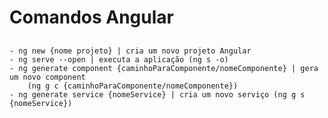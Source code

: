 # Comandos Angular

##
    - ng new {nome projeto} | cria um novo projeto Angular
    - ng serve --open | executa a aplicação (ng s -o)
    - ng generate component {caminhoParaComponente/nomeComponente} | gera um novo component 
        (ng g c {caminhoParaComponente/nomeComponente})
    - ng generate service {nomeService} | cria um novo serviço (ng g s {nomeService})